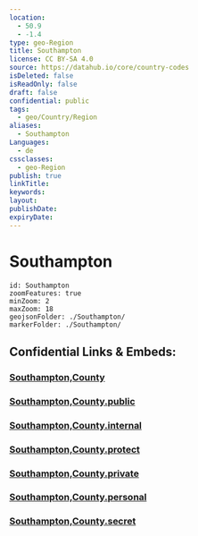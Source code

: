 ```yaml
---
location:
  - 50.9
  - -1.4
type: geo-Region
title: Southampton
license: CC BY-SA 4.0
source: https://datahub.io/core/country-codes
isDeleted: false
isReadOnly: false
draft: false
confidential: public
tags:
  - geo/Country/Region
aliases:
  - Southampton
Languages:
  - de
cssclasses:
  - geo-Region
publish: true
linkTitle:
keywords:
layout:
publishDate:
expiryDate:
---
```


# Southampton

```leaflet
id: Southampton
zoomFeatures: true 
minZoom: 2 
maxZoom: 18
geojsonFolder: ./Southampton/
markerFolder: ./Southampton/
```


## Confidential Links & Embeds: 

### [Southampton,County](/_Standards/Earth/Continent/Europe/Europe~North/UK/England/Regions~England/South_East_England/Southampton,County.md) 

### [Southampton,County.public](/_public/Earth/Continent/Europe/Europe~North/UK/England/Regions~England/South_East_England/Southampton,County.public.md) 

### [Southampton,County.internal](/_internal/Earth/Continent/Europe/Europe~North/UK/England/Regions~England/South_East_England/Southampton,County.internal.md) 

### [Southampton,County.protect](/_protect/Earth/Continent/Europe/Europe~North/UK/England/Regions~England/South_East_England/Southampton,County.protect.md) 

### [Southampton,County.private](/_private/Earth/Continent/Europe/Europe~North/UK/England/Regions~England/South_East_England/Southampton,County.private.md) 

### [Southampton,County.personal](/_personal/Earth/Continent/Europe/Europe~North/UK/England/Regions~England/South_East_England/Southampton,County.personal.md) 

### [Southampton,County.secret](/_secret/Earth/Continent/Europe/Europe~North/UK/England/Regions~England/South_East_England/Southampton,County.secret.md)

